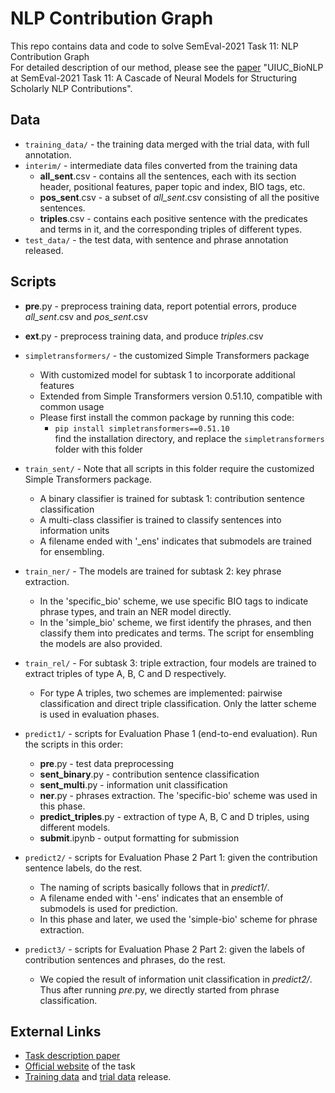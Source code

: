# NLP Contribution Graph
This repo contains data and code to solve SemEval-2021 Task 11: NLP Contribution Graph\
For detailed description of our method, please see the [paper](https://arxiv.org/abs/2105.05435/) "UIUC_BioNLP at SemEval-2021 Task 11: A Cascade of Neural Models for Structuring Scholarly NLP Contributions".

## Data
* <code>training_data/</code> - the training data merged with the trial data, with full annotation.
* <code>interim/</code> - intermediate data files converted from the training data
  * **all_sent**.csv - contains all the sentences, each with its section header, positional features, paper topic and index, BIO tags, etc.
  * **pos_sent**.csv - a subset of *all_sent*.csv consisting of all the positive sentences.
  * **triples**.csv - contains each positive sentence with the predicates and terms in it, and the corresponding triples of different types.
* <code>test_data/</code> - the test data, with sentence and phrase annotation released.

## Scripts
* **pre**.py - preprocess training data, report potential errors, produce *all_sent*.csv and *pos_sent*.csv
* **ext**.py - preprocess training data, and produce *triples*.csv
* <code>simpletransformers/</code> - the customized Simple Transformers package
  * With customized model for subtask 1 to incorporate additional features
  * Extended from Simple Transformers version 0.51.10, compatible with common usage
  * Please first install the common package by running this code:
    * <code>pip install simpletransformers==0.51.10</code>\
    find the installation directory, and replace the <code>simpletransformers</code> folder with this folder

* <code>train_sent/</code> - Note that all scripts in this folder require the customized Simple Transformers package.
  * A binary classifier is trained for subtask 1: contribution sentence classification
  * A multi-class classifier is trained to classify sentences into information units
  * A filename ended with '_ens' indicates that submodels are trained for ensembling.

* <code>train_ner/</code> - The models are trained for subtask 2: key phrase extraction. 
  * In the 'specific_bio' scheme, we use specific BIO tags to indicate phrase types, and train an NER model directly.
  * In the 'simple_bio' scheme, we first identify the phrases, and then classify them into predicates and terms. The script for ensembling the models are also provided.

* <code>train_rel/</code> - For subtask 3: triple extraction\, four models are trained to extract triples of type A, B, C and D respectively. 
  * For type A triples, two schemes are implemented: pairwise classification and direct triple classification. Only the latter scheme is used in evaluation phases.

* <code>predict1/</code> - scripts for Evaluation Phase 1 (end-to-end evaluation). Run the scripts in this order:
  * **pre**.py - test data preprocessing
  * **sent_binary**.py - contribution sentence classification
  * **sent_multi**.py - information unit classification
  * **ner**.py - phrases extraction. The 'specific-bio' scheme was used in this phase.
  * **predict_triples**.py - extraction of type A, B, C and D triples, using different models.
  * **submit**.ipynb - output formatting for submission
* <code>predict2/</code> - scripts for Evaluation Phase 2 Part 1: given the contribution sentence labels, do the rest.
  * The naming of scripts basically follows that in *predict1/*. 
  * A filename ended with '-ens' indicates that an ensemble of submodels is used for prediction.
  * In this phase and later, we used the 'simple-bio' scheme for phrase extraction.
* <code>predict3/</code> - scripts for Evaluation Phase 2 Part 2: given the labels of contribution sentences and phrases, do the rest.
  * We copied the result of information unit classification in *predict2/*. Thus after running *pre*.py, we directly started from phrase classification.

## External Links
* [Task description paper](https://arxiv.org/abs/2106.07385)
* [Official website](https://ncg-task.github.io/) of the task
* [Training data](https://github.com/ncg-task/training-data) and [trial data](https://github.com/ncg-task/trial-data) release.
